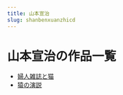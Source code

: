 ```yaml
---
title: 山本宣治
slug: shanbenxuanzhicd
---
```


# 山本宣治の作品一覧

- [婦人雑誌と猫](furenzazhitomaod9)
- [猿の演説](yuannoyanshuo0c)
